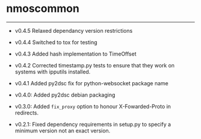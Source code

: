 # nmoscommon
--------------

- v0.4.5
    Relaxed dependancy version restrictions 

- v0.4.4
    Switched to tox for testing

- v0.4.3
    Added hash implementation to TimeOffset 

- v0.4.2
    Corrected timestamp.py tests to ensure that they work on systems with ipputils installed.

- v0.4.1
    Added py2dsc fix for python-websocket package name

- v0.4.0:
    Added py2dsc debian packaging

- v0.3.0:
    Added `fix_proxy` option to honour X-Fowarded-Proto in redirects.

- v0.2.1:
    Fixed dependency requirements in setup.py to specify a minimum version not an exact version.
